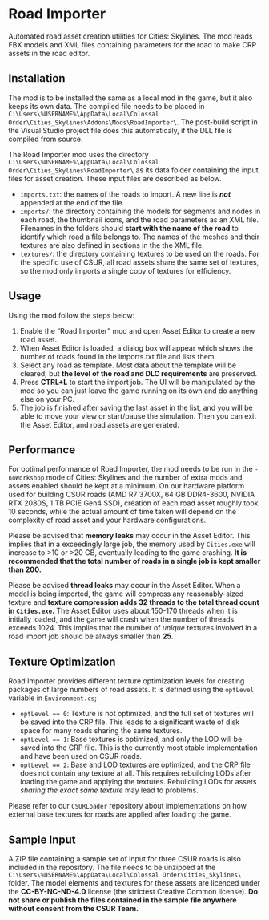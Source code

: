 # Road Importer
Automated road asset creation utilities for Cities: Skylines. The mod reads FBX models and XML files containing parameters for the road to make CRP assets in the road editor.

## Installation
The mod is to be installed the same as a local mod in the game, but it also keeps its own data. The compiled file needs to be placed in `C:\Users\%USERNAME%\AppData\Local\Colossal Order\Cities_Skylines\Addons\Mods\RoadImporter\`. The post-build script in the Visual Studio project file does this automaticaly, if the DLL file is compiled from source. 

The Road Importer mod uses the directory `C:\Users\%USERNAME%\AppData\Local\Colossal Order\Cities_Skylines\RoadImporter\` as its data folder containing the input files for asset creation. These input files are described as below.
- `imports.txt`: the names of the roads to import. A new line is ***not*** appended at the end of the file.
- `imports/`: the directory containing the models for segments and nodes in each road, the thumbnail icons, and the road parameters as an XML file. Filenames in the folders should **start with the name of the road** to identify which road a file belongs to. The names of the meshes and their textures are also defined in <CSMesh> sections in the the XML file.
- `textures/`: the directory containing textures to be used on the roads. For the specific use of CSUR, all road assets share the same set of textures, so the mod only imports a single copy of textures for efficiency.

## Usage
Using the mod follow the steps below:

1. Enable the “Road Importer” mod and open Asset Editor to create a new road asset. 
2. When Asset Editor is loaded, a dialog box will appear which shows the number of roads found in the imports.txt file and lists them.
3.	Select any road as template. Most data about the template will be cleared, but **the level of the road and DLC requirements** are preserved.
4.	Press **CTRL+L** to start the import job. The UI will be manipulated by the mod so you can just leave the game running on its own and do anything else on your PC.
5.	The job is finished after saving the last asset in the list, and you will be able to move your view or start/pause the simulation. Then you can exit the Asset Editor, and road assets are generated. 

## Performance
For optimal performance of Road Importer, the mod needs to be run in the `-noWorkshop` mode of Cities: Skylines and the number of extra mods and assets enabled should be kept at a minimum. On our hardware platform used for building CSUR roads (AMD R7 3700X, 64 GB DDR4-3600, NVIDIA RTX 2080S, 1 TB PCIE Gen4 SSD), creation of each road asset roughly took 10 seconds, while the actual amount of time taken will depend on the complexity of road asset and your hardware configurations.

Please be advised that **memory leaks** may occur in the Asset Editor. This implies that in a exceedingly large job, the memory used by `Cities.exe` will increase to >10 or >20 GB, eventually leading to the game crashing. **It is recommended that the total number of roads in a single job is kept smaller than 200.** 

Please be advised **thread leaks** may occur in the Asset Editor. When a model is being imported, the game will compress any reasonably-sized texture and **texture compression adds 32 threads to the total thread count in `Cities.exe`.** The Asset Editor uses about 150-170 threads when it is initially loaded, and the game will crash when the number of threads exceeds 1024. This implies that the number of *unique* textures involved in a road import job should be always smaller than **25**. 

## Texture Optimization
Road Importer provides different texture optimization levels for creating packages of large numbers of road assets. It is defined using the `optLevel` variable in `Environment.cs`;
- `optLevel == 0`: Texture is not optimized, and the full set of textures will be saved into the CRP file. This leads to a significant waste of disk space for many roads sharing the same textures.
- `optLevel == 1`: Base textures is optimized, and only the LOD will be saved into the CRP file. This is the currently most stable implementation and have been used on CSUR roads.
- `optLevel == 2`: Base and LOD textures are optimized, and the CRP file does not contain any texture at all. This requires rebuilding LODs after loading the game and applying the textures. Rebuilding LODs for assets *sharing the exact same texture* may lead to problems.

Please refer to our `CSURLoader` repository about implementations on how external base textures for roads are applied after loading the game.

## Sample Input 
A ZIP file containing a sample set of input for three CSUR roads is also included in the repository. The file needs to be unzipped at the `C:\Users\%USERNAME%\AppData\Local\Colossal Order\Cities_Skylines\` folder. The model elements and textures for these assets are licenced under the **CC-BY-NC-ND-4.0** license (the strictest Creative Common license). **Do not share or publish the files contained in the sample file anywhere without consent from the CSUR Team.**




